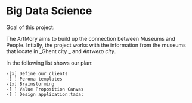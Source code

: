 # Big Data Science
Goal of this project:

The ArtMory aims to build up the connection between Museums and People. Intially, the project works with the information from the museums that locate in _Ghent city _ and _Antwerp city_. 

In the following list shows our plan:
```
-[x] Define our clients
-[ ] Perona templates
-[x] Brainstorming 
-[ ] Value Proposition Canvas
-[ ] Design application:tada:

```


